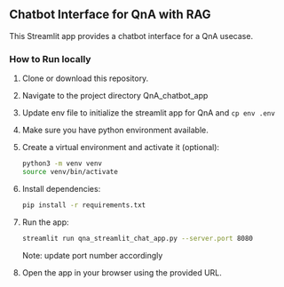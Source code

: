 
## Chatbot Interface for QnA with RAG

This Streamlit app provides a chatbot interface for a QnA usecase.

### How to Run locally

1. Clone or download this repository.
2. Navigate to the project directory QnA_chatbot_app
3. Update env file to initialize the streamlit app for QnA and `cp env .env`
4. Make sure you have python environment available.
5. Create a virtual environment and activate it (optional):
   
   ```bash
   python3 -m venv venv
   source venv/bin/activate
   ```
6. Install dependencies:
   ```bash
   pip install -r requirements.txt
   ```
7. Run the app:
   ```bash
   streamlit run qna_streamlit_chat_app.py --server.port 8080
   ```
   Note: update port number accordingly
   
8. Open the app in your browser using the provided URL.
